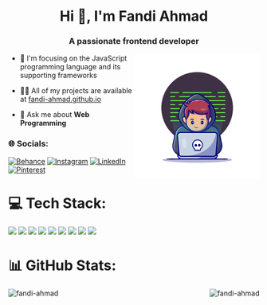 <h1 align="center">Hi 👋, I'm Fandi Ahmad</h1>
<h3 align="center">A passionate frontend developer</h3>

<!-- Image by catalyststuff on Freepik -->
<a target="_blank" rel="noreferrer" href="https://www.freepik.com/free-vector/hacker-operating-laptop-cartoon-icon-illustration-technology-icon-concept-isolated-flat-cartoon-style_11602236.htm#query=programmer&from_query=progrmmer&position=4&from_view=search&track=sph">
    <img align="right" src="programmer.png" alt="" width="250">
</a>

- 🌱 I'm focusing on the JavaScript programming language and its supporting frameworks

- 👨‍💻 All of my projects are available at [fandi-ahmad.github.io](https://fandi-ahmad.github.io)

- 💬 Ask me about **Web Programming**

<h3> 🌐 Socials: </h3>

[![Behance](https://img.shields.io/badge/Behance-1769ff?logo=behance&logoColor=white)](https://behance.net/itzfandy) 
[![Instagram](https://img.shields.io/badge/Instagram-%23E4405F.svg?logo=Instagram&logoColor=white)](https://instagram.com/fandi.jsx) 
[![LinkedIn](https://img.shields.io/badge/LinkedIn-%230077B5.svg?logo=linkedin&logoColor=white)](https://linkedin.com/in/fandijsx) 
[![Pinterest](https://img.shields.io/badge/Pinterest-%23E60023.svg?logo=Pinterest&logoColor=white)](https://pinterest.com/itzfandy) 

# 💻 Tech Stack:

<p align="left">
    <img src="https://img.shields.io/badge/node.js-6DA55F?style=for-the-badge&logo=node.js&logoColor=white" />
    <img src="https://img.shields.io/badge/express.js-%23404d59.svg?style=for-the-badge&logo=express&logoColor=%2361DAFB" />
    <img src="https://img.shields.io/badge/mysql-%2300f.svg?style=for-the-badge&logo=mysql&logoColor=white" />
    <img src="https://img.shields.io/badge/javascript-%23323330.svg?style=for-the-badge&logo=javascript&logoColor=%23F7DF1E" />
    <img src="https://img.shields.io/badge/vuejs-%2335495e.svg?style=for-the-badge&logo=vuedotjs&logoColor=%234FC08D" />
    <img src="https://img.shields.io/badge/react-%2320232a.svg?style=for-the-badge&logo=react&logoColor=%2361DAFB" />
    <img src="https://img.shields.io/badge/React_Router-CA4245?style=for-the-badge&logo=react-router&logoColor=white" />
    <img src="https://img.shields.io/badge/tailwindcss-%2338B2AC.svg?style=for-the-badge&logo=tailwind-css&logoColor=white" />
    <img src="https://img.shields.io/badge/figma-%23F24E1E.svg?style=for-the-badge&logo=figma&logoColor=white" />
</p>

# 📊 GitHub Stats:

<p><img align="left" src="https://github-readme-stats.vercel.app/api/top-langs/?username=fandi-ahmad&theme=react&hide_border=false&include_all_commits=false&count_private=false&layout=compact" alt="fandi-ahmad" /></p>
<!-- <p>&nbsp;<img align="center" src="https://github-readme-stats.vercel.app/api?username=fandi-ahmad&theme=react&hide_border=false&include_all_commits=false&count_private=false" alt="fandi-ahmad" /></p> -->

<p><img align="right" src="https://github-readme-streak-stats.herokuapp.com/?user=fandi-ahmad&theme=react&hide_border=true" alt="fandi-ahmad" /></p>



<!-- [![](https://visitcount.itsvg.in/api?id=fandi-ahmad&icon=5&color=1)](https://visitcount.itsvg.in) -->

<!-- Proudly created with GPRM ( https://gprm.itsvg.in ) -->
